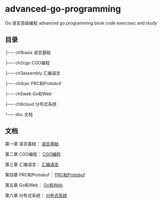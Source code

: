 # advanced-go-programming

Go 语言高级编程 advanced go programming book code exercisec and study

## 目录

├── ch1basis 语言基础

├── ch2cgo CGO编程

├── ch3assembly 汇编语言

├── ch4rpc PRC和Protobuf

├── ch5web Go和Web

├── ch6cloud 分布式系统

└── doc 文档

## 文档

第一章 语言基础： [语言基础](doc/语言基础.md)

第二章 CGO编程： [CGO编程](doc/CGO编程.md)

第三章 汇编语言： [汇编语言](doc/汇编语言.md)

第四章 PRC和Protobuf： [PRC和Protobuf](doc/PRC和Protobuf.md)

第五章 Go和Web： [Go和Web](doc/Go和Web.md)

第六章 分布式系统： [分布式系统](doc/分布式系统.md)
